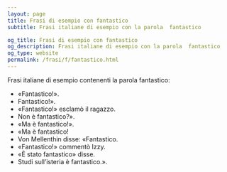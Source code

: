 ```yaml
---
layout: page
title: Frasi di esempio con fantastico 
subtitle: Frasi italiane di esempio con la parola  fantastico

og_title: Frasi di esempio con fantastico 
og_description: Frasi italiane di esempio con la parola  fantastico
og_type: website
permalink: /frasi/f/fantastico.html
---
```


Frasi italiane di esempio contenenti la parola fantastico:


- «Fantastico!».
- Fantastico!».
- «Fantastico!» esclamò il ragazzo.
- Non è fantastico?».
- «Ma è fantastico!».
- «Ma è fantastico!
- Von Mellenthin disse: «Fantastico.
- «Fantastico!» commentò Izzy.
- «È stato fantastico» disse.
- Studi sull’isteria è fantastico.».
